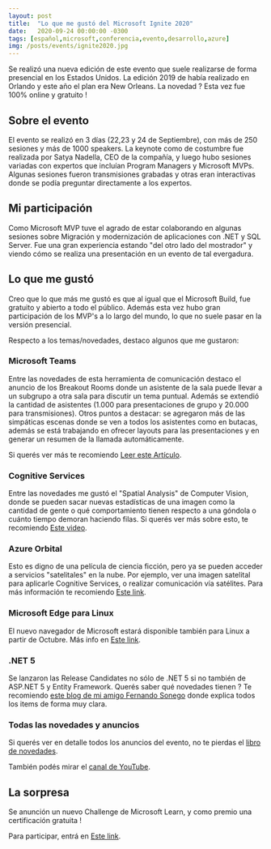 ```yaml
---
layout: post
title:  "Lo que me gustó del Microsoft Ignite 2020"
date:   2020-09-24 00:00:00 -0300
tags: [español,microsoft,conferencia,evento,desarrollo,azure]
img: /posts/events/ignite2020.jpg
---
```


Se realizó una nueva edición de este evento que suele realizarse de forma presencial en los Estados Unidos. La edición 2019 de había realizado en Orlando y este año el plan era New Orleans. La novedad ? Esta vez fue 100% online y gratuito !

## Sobre el evento
El evento se realizó en 3 días (22,23 y 24 de Septiembre), con más de 250 sesiones y más de 1000 speakers. La keynote como de costumbre fue realizada por Satya Nadella, CEO de la compañía, y luego hubo sesiones variadas con expertos que incluían Program Managers y Microsoft MVPs. Algunas sesiones fueron transmisiones grabadas y otras eran interactivas donde se podía preguntar directamente a los expertos.

## Mi participación
Como Microsoft MVP tuve el agrado de estar colaborando en algunas sesiones sobre Migración y modernización de aplicaciones con .NET y SQL Server. Fue una gran experiencia estando "del otro lado del mostrador" y viendo cómo se realiza una presentación en un evento de tal evergadura. 

## Lo que me gustó
Creo que lo que más me gustó es que al igual que el Microsoft Build, fue gratuito y abierto a todo el público. Además esta vez hubo gran participación de los MVP's a lo largo del mundo, lo que no suele pasar en la versión presencial.

Respecto a los temas/novedades, destaco algunos que me gustaron:

### Microsoft Teams

Entre las novedades de esta herramienta de comunicación destaco el anuncio de los Breakout Rooms donde un asistente de la sala puede llevar a un subgrupo a otra sala para discutir un tema puntual. Además se extendió la cantidad de asistentes (1.000 para presentaciones de grupo y 20.000 para transmisiones). Otros puntos a destacar: se agregaron más de las simpáticas escenas donde se ven a todos los asistentes como en butacas, además se está trabajando en ofrecer layouts para las presentaciones y en generar un resumen de la llamada automáticamente.

Si querés ver más te recomiendo [Leer este Artículo](https://www.microsoft.com/en-us/microsoft-365/blog/2020/09/22/seven-ways-were-empowering-every-person-and-every-organization-to-thrive-in-a-new-world-of-work/).

### Cognitive Services

Entre las novedades me gustó el "Spatial Analysis" de Computer Vision, donde se pueden sacar nuevas estadísticas de una imagen como la cantidad de gente o qué comportamiento tienen respecto a una góndola o cuánto tiempo demoran haciendo filas. Si querés ver más sobre esto, te recomiendo [Este video](https://channel9.msdn.com/Shows/AI-Show/Computer-Vision-for-Spatial-Analysis).

### Azure Orbital

Esto es digno de una película de ciencia ficción, pero ya se pueden acceder a servicios "satelitales" en la nube. Por ejemplo, ver una imagen satelital para aplicarle Cognitive Services, o realizar comunicación vía satélites. Para más información te recomiendo [Este link](https://azure.microsoft.com/en-us/blog/introducing-azure-orbital-process-satellite-data-at-cloudscale/).

### Microsoft Edge para Linux

El nuevo navegador de Microsoft estará disponible también para Linux a partir de Octubre. Más info en [Este link](https://blogs.windows.com/windowsexperience/2020/09/22/whats-new-in-web-experiences-ignite-2020-need-to-secure-your-remote-workers-choose-microsoft-edge-as-your-browser-for-business/). 

### .NET 5
Se lanzaron las Release Candidates no sólo de .NET 5 si no también de ASP.NET 5 y Entity Framework. Querés saber qué novedades tienen ? Te recomiendo [este blog de mi amigo Fernando Sonego](https://withoutdebugger.com/) donde explica todos los items de forma muy clara.

### Todas las novedades y anuncios

Si querés ver en detalle todos los anuncios del evento, no te pierdas el [libro de novedades](https://news.microsoft.com/ignite-2020-book-of-news/).

También podés mirar el [canal de YouTube](https://www.youtube.com/channel/UCrhJmfAGQ5K81XQ8_od1iTg).

## La sorpresa

Se anunción un nuevo Challenge de Microsoft Learn, y como premio una certificación gratuita ! 

Para participar, entrá en [Este link](https://csc.docs.microsoft.com/ignite/).